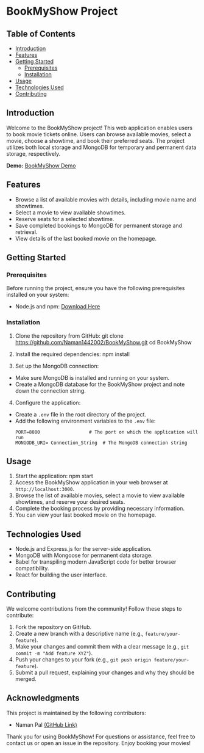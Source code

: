 # BookMyShow Project

## Table of Contents
- [Introduction](#introduction)
- [Features](#features)
- [Getting Started](#getting-started)
  - [Prerequisites](#prerequisites)
  - [Installation](#installation)
- [Usage](#usage)
- [Technologies Used](#technologies-used)
- [Contributing](#contributing)

  
## Introduction
Welcome to the BookMyShow project! This web application enables users to book movie tickets online. Users can browse available movies, select a movie, choose a showtime, and book their preferred seats. The project utilizes both local storage and MongoDB for temporary and permanent data storage, respectively.

**Demo:** [BookMyShow Demo](https://bookmyshow-naman.netlify.app/)


## Features
- Browse a list of available movies with details, including movie name and showtimes.
- Select a movie to view available showtimes.
- Reserve seats for a selected showtime.
- Save completed bookings to MongoDB for permanent storage and retrieval.
- View details of the last booked movie on the homepage.

## Getting Started
### Prerequisites
Before running the project, ensure you have the following prerequisites installed on your system:

- Node.js and npm: [Download Here](https://nodejs.org/)

### Installation
1. Clone the repository from GitHub:
   git clone https://github.com/Naman1442002/BookMyShow.git
   cd BookMyShow
2. Install the required dependencies:
    npm install

3. Set up the MongoDB connection:
- Make sure MongoDB is installed and running on your system.
- Create a MongoDB database for the BookMyShow project and note down the connection string.

4. Configure the application:
- Create a `.env` file in the root directory of the project.
- Add the following environment variables to the `.env` file:
  ```
  PORT=8080                  # The port on which the application will run
  MONGODB_URI= Connection_String  # The MongoDB connection string
  ```

## Usage
1. Start the application:  npm start
2. Access the BookMyShow application in your web browser at `http://localhost:3000`.
3. Browse the list of available movies, select a movie to view available showtimes, and reserve your desired seats.
4. Complete the booking process by providing necessary information.
5. You can view your last booked movie on the homepage.

## Technologies Used
- Node.js and Express.js for the server-side application.
- MongoDB with Mongoose for permanent data storage.
- Babel for transpiling modern JavaScript code for better browser compatibility.
- React for building the user interface.

## Contributing
We welcome contributions from the community! Follow these steps to contribute:
1. Fork the repository on GitHub.
2. Create a new branch with a descriptive name (e.g., `feature/your-feature`).
3. Make your changes and commit them with a clear message (e.g., `git commit -m "Add feature XYZ"`).
4. Push your changes to your fork (e.g., `git push origin feature/your-feature`).
5. Submit a pull request, explaining your changes and why they should be merged.


## Acknowledgments
This project is maintained by the following contributors:
- Naman Pal [(GitHub Link)](https://github.com/Naman1442002/)


Thank you for using BookMyShow! For questions or assistance, feel free to contact us or open an issue in the repository. Enjoy booking your movies!
   
   
   
